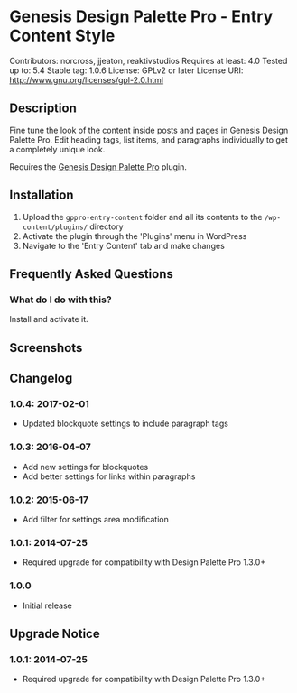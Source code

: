 # Genesis Design Palette Pro - Entry Content Style
Contributors: norcross, jjeaton, reaktivstudios
Requires at least: 4.0
Tested up to: 5.4
Stable tag: 1.0.6
License: GPLv2 or later
License URI: http://www.gnu.org/licenses/gpl-2.0.html

## Description

Fine tune the look of the content inside posts and pages in Genesis Design Palette Pro. Edit heading tags, list items, and paragraphs individually to get a completely unique look.

Requires the [Genesis Design Palette Pro](https://genesisdesignpro.com/ "Genesis Design Palette Pro") plugin.


## Installation
1. Upload the `gppro-entry-content` folder and all its contents to the `/wp-content/plugins/` directory
1. Activate the plugin through the 'Plugins' menu in WordPress
1. Navigate to the 'Entry Content' tab and make changes

## Frequently Asked Questions

### What do I do with this?

Install and activate it.

## Screenshots

## Changelog

### 1.0.4: 2017-02-01

* Updated blockquote settings to include paragraph tags

### 1.0.3: 2016-04-07

* Add new settings for blockquotes
* Add better settings for links within paragraphs

### 1.0.2: 2015-06-17

* Add filter for settings area modification

### 1.0.1: 2014-07-25

* Required upgrade for compatibility with Design Palette Pro 1.3.0+

### 1.0.0

* Initial release

## Upgrade Notice

### 1.0.1: 2014-07-25

* Required upgrade for compatibility with Design Palette Pro 1.3.0+